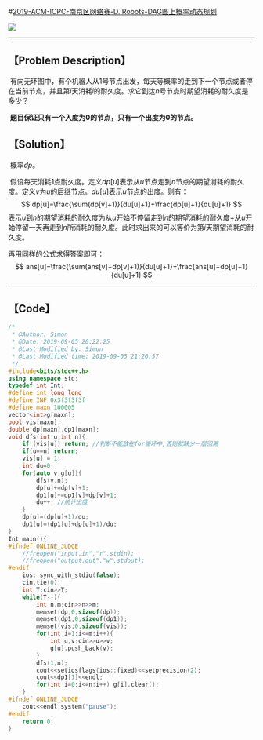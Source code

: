#[2019-ACM-ICPC-南京区网络赛-D. Robots-DAG图上概率动态规划](https://nanti.jisuanke.com/t/41301)

![](H:\GitHub\Algorithm\GYM\https___nanti.jisuanke.com_t_41301.png)

------



## 【Problem Description】

​		有向无环图中，有个机器人从$1$号节点出发，每天等概率的走到下一个节点或者停在当前节点，并且第$i$天消耗$i$的耐久度。求它到达$n$号节点时期望消耗的耐久度是多少？

​		**题目保证只有一个入度为$0$的节点，只有一个出度为$0$的节点。**

## 【Solution】

​		概率$dp$。

​		假设每天消耗$1$点耐久度。定义$dp[u]$表示从$u$节点走到$n$节点的期望消耗的耐久度。定义$v$为$u$的后继节点。$du[u]$表示$u$节点的出度。则有：
$$
dp[u]=\frac{\sum(dp[v]+1)}{du[u]+1}+\frac{dp[u]+1}{du[u]+1}
$$
表示$u$到$n$的期望消耗的耐久度为从$u$开始不停留走到$n$的期望消耗的耐久度+从$u$开始停留一天再走到$n$所消耗的耐久度。此时求出来的可以等价为第$i$天期望消耗的耐久度。

再用同样的公式求得答案即可：
$$
ans[u]=\frac{\sum(ans[v]+dp[v]+1)}{du[u]+1}+\frac{ans[u]+dp[u]+1}{du[u]+1}
$$

------



## 【Code】

```cpp
/*
 * @Author: Simon 
 * @Date: 2019-09-05 20:22:25 
 * @Last Modified by: Simon
 * @Last Modified time: 2019-09-05 21:26:57
 */
#include<bits/stdc++.h>
using namespace std;
typedef int Int;
#define int long long
#define INF 0x3f3f3f3f
#define maxn 100005
vector<int>g[maxn];
bool vis[maxn];
double dp[maxn],dp1[maxn];
void dfs(int u,int n){
    if (vis[u]) return; //判断不能放在for循环中,否则就缺少一层回溯
    if(u==n) return; 
    vis[u] = 1;
    int du=0;
    for(auto v:g[u]){
        dfs(v,n);
        dp[u]+=dp[v]+1;
        dp1[u]+=dp1[v]+dp[v]+1;
        du++; //统计出度
    }
    dp[u]=(dp[u]+1)/du;
    dp1[u]=(dp1[u]+dp[u]+1)/du;
}
Int main(){
#ifndef ONLINE_JUDGE
    //freopen("input.in","r",stdin);
    //freopen("output.out","w",stdout);
#endif
    ios::sync_with_stdio(false);
    cin.tie(0);
    int T;cin>>T;
    while(T--){
        int n,m;cin>>n>>m;
        memset(dp,0,sizeof(dp));
        memset(dp1,0,sizeof(dp1));
        memset(vis,0,sizeof(vis));
        for(int i=1;i<=m;i++){
            int u,v;cin>>u>>v;
            g[u].push_back(v);
        }
        dfs(1,n);
        cout<<setiosflags(ios::fixed)<<setprecision(2);
        cout<<dp1[1]<<endl;
        for(int i=0;i<=n;i++) g[i].clear();
    }
#ifndef ONLINE_JUDGE
    cout<<endl;system("pause");
#endif
    return 0;
}
```
